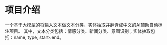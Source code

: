 # 项目介绍
一个基于大模型的将输入文本做文本分类，实体抽取并翻译成中文的AI辅助自动标注项目。
其中，文本分类包括：情感分类、新闻分类、意图识别；实体抽取包括：name, type, start~end。
